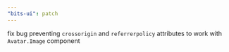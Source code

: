 ```yaml
---
"bits-ui": patch
---
```


fix bug preventing `crossorigin` and `referrerpolicy` attributes to work with `Avatar.Image` component
